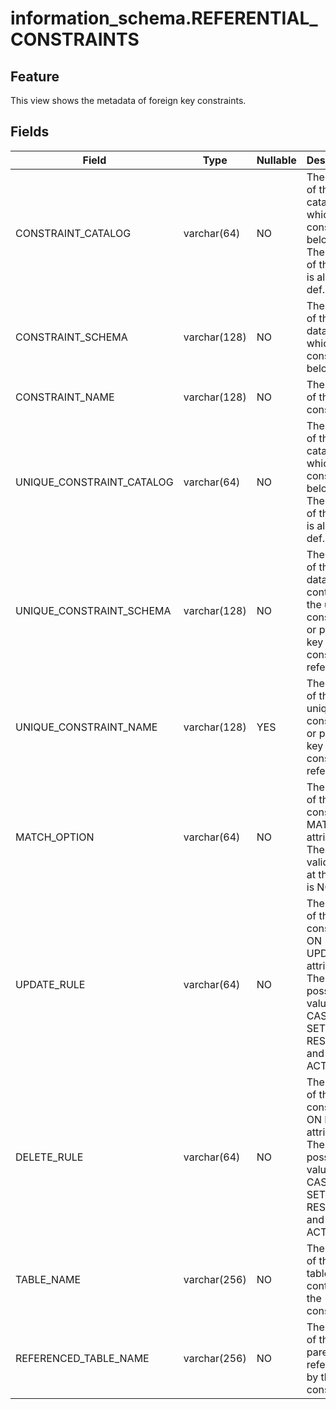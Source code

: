 # information_schema.REFERENTIAL_CONSTRAINTS

## Feature

This view shows the metadata of foreign key constraints.

## Fields

| **Field** | **Type** | **Nullable** | **Description** |
|---------------------------|-----------------------------------------|----------------|--------------------------------------------------------------|
| CONSTRAINT_CATALOG | varchar(64) | NO | The name of the catalog to which the constraint belongs. The value of this field is always def. |
| CONSTRAINT_SCHEMA | varchar(128) | NO | The name of the database to which the constraint belongs. |
| CONSTRAINT_NAME | varchar(128) | NO | The name of the constraint. |
| UNIQUE_CONSTRAINT_CATALOG | varchar(64) | NO | The name of the catalog to which the constraint belongs. The value of this field is always def. |
| UNIQUE_CONSTRAINT_SCHEMA | varchar(128) | NO | The name of the database containing the unique constraint or primary key that the constraint references. |
| UNIQUE_CONSTRAINT_NAME | varchar(128) | YES | The name of the unique constraint or primary key that the constraint references. |
| MATCH_OPTION | varchar(64) | NO | The value of the constraint MATCH attribute. The only valid value at this time is NONE. |
| UPDATE_RULE | varchar(64) | NO | The value of the constraint ON UPDATE attribute. The possible values are CASCADE, SET NULL, RESTRICT, and NO ACTION. |
| DELETE_RULE | varchar(64) | NO | The value of the constraint ON DELETE attribute. The possible values are CASCADE, SET NULL, RESTRICT, and NO ACTION. |
| TABLE_NAME | varchar(256) | NO | The name of the child table containing the constraint. |
| REFERENCED_TABLE_NAME | varchar(256) | NO | The name of the parent table referenced by the constraint. |
